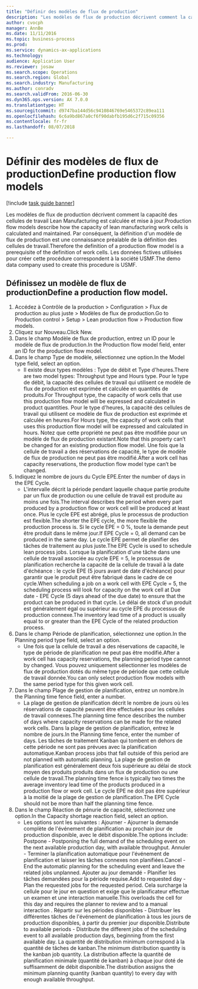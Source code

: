```yaml
--- 
title: "Définir des modèles de flux de production"
description: "Les modèles de flux de production décrivent comment la capacité des cellules de travail Lean Manufacturing est calculée et mise à jour."
author: cvocph
manager: AnnBe
ms.date: 11/11/2016
ms.topic: business-process
ms.prod: 
ms.service: dynamics-ax-applications
ms.technology: 
audience: Application User
ms.reviewer: josaw
ms.search.scope: Operations
ms.search.region: Global
ms.search.industry: Manufacturing
ms.author: conradv
ms.search.validFrom: 2016-06-30
ms.dyn365.ops.version: AX 7.0.0
ms.translationtype: HT
ms.sourcegitcommit: d9747ba144d56c9410846769e5465372c89ea111
ms.openlocfilehash: 6c6a9bd867a0cf6f90dabfb195d6c2f715c09356
ms.contentlocale: fr-fr
ms.lasthandoff: 08/07/2018

---
```

# <a name="define-production-flow-models"></a><span data-ttu-id="e3b6c-103">Définir des modèles de flux de production</span><span class="sxs-lookup"><span data-stu-id="e3b6c-103">Define production flow models</span></span>

[!include [task guide banner](../../includes/task-guide-banner.md)]

<span data-ttu-id="e3b6c-104">Les modèles de flux de production décrivent comment la capacité des cellules de travail Lean Manufacturing est calculée et mise à jour.</span><span class="sxs-lookup"><span data-stu-id="e3b6c-104">Production flow models describe how the capacity of lean manufacturing work cells is calculated and maintained.</span></span> <span data-ttu-id="e3b6c-105">Par conséquent, la définition d'un modèle de flux de production est une connaissance préalable de la définition des cellules de travail.</span><span class="sxs-lookup"><span data-stu-id="e3b6c-105">Therefore the definition of a production flow model is a prerequisite of the definition of work cells.</span></span> <span data-ttu-id="e3b6c-106">Les données fictives utilisées pour créer cette procédure correspondent à la société USMF.</span><span class="sxs-lookup"><span data-stu-id="e3b6c-106">The demo data company used to create this procedure is USMF.</span></span>


## <a name="define-a-production-flow-model"></a><span data-ttu-id="e3b6c-107">Définissez un modèle de flux de production</span><span class="sxs-lookup"><span data-stu-id="e3b6c-107">Define a production flow model.</span></span> 
1. <span data-ttu-id="e3b6c-108">Accédez à Contrôle de la production > Configuration > Flux de production au plus juste > Modèles de flux de production.</span><span class="sxs-lookup"><span data-stu-id="e3b6c-108">Go to Production control > Setup > Lean production flow > Production flow models.</span></span>
2. <span data-ttu-id="e3b6c-109">Cliquez sur Nouveau.</span><span class="sxs-lookup"><span data-stu-id="e3b6c-109">Click New.</span></span>
3. <span data-ttu-id="e3b6c-110">Dans le champ Modèle de flux de production, entrez un ID pour le modèle de flux de production.</span><span class="sxs-lookup"><span data-stu-id="e3b6c-110">In the Production flow model field, enter an ID for the production flow model.</span></span>
4. <span data-ttu-id="e3b6c-111">Dans le champ Type de modèle, sélectionnez une option.</span><span class="sxs-lookup"><span data-stu-id="e3b6c-111">In the Model type field, select an option.</span></span>
    * <span data-ttu-id="e3b6c-112">Il existe deux types modèles : Type de débit et Type d'heures.</span><span class="sxs-lookup"><span data-stu-id="e3b6c-112">There are two model types: Throughput type and Hours type.</span></span> <span data-ttu-id="e3b6c-113">Pour le type de débit, la capacité des cellules de travail qui utilisent ce modèle de flux de production est exprimée et calculée en quantités de produits.</span><span class="sxs-lookup"><span data-stu-id="e3b6c-113">For Throughput type, the capacity of work cells that use this production flow model will be expressed and calculated in product quantities.</span></span> <span data-ttu-id="e3b6c-114">Pour le type d'heures, la capacité des cellules de travail qui utilisent ce modèle de flux de production est exprimée et calculée en heures.</span><span class="sxs-lookup"><span data-stu-id="e3b6c-114">For Hours type, the capacity of work cells that uses this production flow model will be expressed and calculated in hours.</span></span> <span data-ttu-id="e3b6c-115">Notez que cette propriété ne peut pas être modifiée pour un modèle de flux de production existant.</span><span class="sxs-lookup"><span data-stu-id="e3b6c-115">Note that this property can’t be changed for an existing production flow model.</span></span> <span data-ttu-id="e3b6c-116">Une fois que la cellule de travail a des réservations de capacité, le type de modèle de flux de production ne peut pas être modifié.</span><span class="sxs-lookup"><span data-stu-id="e3b6c-116">After a work cell has capacity reservations, the production flow model type can’t be changed.</span></span>  
5. <span data-ttu-id="e3b6c-117">Indiquez le nombre de jours du Cycle EPE.</span><span class="sxs-lookup"><span data-stu-id="e3b6c-117">Enter the number of days in the EPE Cycle.</span></span>
    * <span data-ttu-id="e3b6c-118">L'intervalle décrit la période pendant laquelle chaque partie produite par un flux de production ou une cellule de travail est produite au moins une fois.</span><span class="sxs-lookup"><span data-stu-id="e3b6c-118">The interval describes the period when every part produced by a production flow or work cell will be produced at least once.</span></span> <span data-ttu-id="e3b6c-119">Plus le cycle EPE est abrégé, plus le processus de production est flexible.</span><span class="sxs-lookup"><span data-stu-id="e3b6c-119">The shorter the EPE cycle, the more flexible the production process is.</span></span> <span data-ttu-id="e3b6c-120">Si le cycle EPE = 0 %, toute la demande peut être produit dans le même jour.</span><span class="sxs-lookup"><span data-stu-id="e3b6c-120">If EPE Cycle = 0, all demand can be produced in the same day.</span></span> <span data-ttu-id="e3b6c-121">Le cycle EPE permet de planifier des tâches de traitement au plus juste.</span><span class="sxs-lookup"><span data-stu-id="e3b6c-121">The EPE Cycle is used to schedule lean process jobs.</span></span> <span data-ttu-id="e3b6c-122">Lorsque la planification d'une tâche dans une cellule de travail associée au cycle EPE = 5, le processus de planification recherche la capacité de la cellule de travail à la date d'échéance : le cycle EPE (5 jours avant de date d'échéance) pour garantir que le produit peut être fabriqué dans le cadre de ce cycle.</span><span class="sxs-lookup"><span data-stu-id="e3b6c-122">When scheduling a job on a work cell with EPE Cycle = 5, the scheduling process will look for capacity on the work cell at Due date - EPE Cycle (5 days ahead of the due date) to ensure that the product can be produced in that cycle.</span></span> <span data-ttu-id="e3b6c-123">Le délai de stock d'un produit est généralement égal ou supérieur au cycle EPE du processus de production connexe.</span><span class="sxs-lookup"><span data-stu-id="e3b6c-123">The inventory lead time of a product is usually equal to or greater than the EPE Cycle of the related production process.</span></span>  
6. <span data-ttu-id="e3b6c-124">Dans le champ Période de planification, sélectionnez une option.</span><span class="sxs-lookup"><span data-stu-id="e3b6c-124">In the Planning period type field, select an option.</span></span>
    * <span data-ttu-id="e3b6c-125">Une fois que la cellule de travail a des réservations de capacité, le type de période de planification ne peut pas être modifié.</span><span class="sxs-lookup"><span data-stu-id="e3b6c-125">After a work cell has capacity reservations, the planning period type cannot by changed.</span></span> <span data-ttu-id="e3b6c-126">Vous pouvez uniquement sélectionner les modèles de flux de production dotés du même type de période que cette cellule de travail donnée.</span><span class="sxs-lookup"><span data-stu-id="e3b6c-126">You can only select production flow models with the same period type for this given work cell.</span></span>  
7. <span data-ttu-id="e3b6c-127">Dans le champ Plage de gestion de planification, entrez un nombre.</span><span class="sxs-lookup"><span data-stu-id="e3b6c-127">In the Planning time fence field, enter a number.</span></span>
    * <span data-ttu-id="e3b6c-128">La plage de gestion de planification décrit le nombre de jours où les réservations de capacité peuvent être effectuées pour les cellules de travail connexes.</span><span class="sxs-lookup"><span data-stu-id="e3b6c-128">The planning time fence describes the number of days where capacity reservations can be made for the related work cells.</span></span> <span data-ttu-id="e3b6c-129">Dans la plage de gestion de planification, entrez le nombre de jours.</span><span class="sxs-lookup"><span data-stu-id="e3b6c-129">In the Planning time fence, enter the number of days.</span></span>   <span data-ttu-id="e3b6c-130">Les tâches de traitement Kanban qui tombent en dehors de cette période ne sont pas prévues avec la planification automatique.</span><span class="sxs-lookup"><span data-stu-id="e3b6c-130">Kanban process jobs that fall outside of this period are not planned with automatic planning.</span></span> <span data-ttu-id="e3b6c-131">La plage de gestion de planification est généralement deux fois supérieure au délai de stock moyen des produits produits dans un flux de production ou une cellule de travail.</span><span class="sxs-lookup"><span data-stu-id="e3b6c-131">The planning time fence is typically two times the average inventory lead time of the products produced in a production flow or work cell.</span></span> <span data-ttu-id="e3b6c-132">Le cycle EPE ne doit pas être supérieur à la moitié de la plage de gestion de planification.</span><span class="sxs-lookup"><span data-stu-id="e3b6c-132">The EPE Cycle should not be more than half the planning time fence.</span></span>     
8. <span data-ttu-id="e3b6c-133">Dans le champ Réaction de pénurie de capacité, sélectionnez une option.</span><span class="sxs-lookup"><span data-stu-id="e3b6c-133">In the Capacity shortage reaction field, select an option.</span></span>
    * <span data-ttu-id="e3b6c-134">Les options sont les suivantes : Ajourner - Ajourner la demande complète de l'événement de planification au prochain jour de production disponible, avec le débit disponible.</span><span class="sxs-lookup"><span data-stu-id="e3b6c-134">The options include:   Postpone - Postponing the full demand of the scheduling event on the next available production day, with available throughput.</span></span> <span data-ttu-id="e3b6c-135">Annuler - Terminer la planification automatique pour l'événement de planification et laisser les tâches connexes non planifiées.</span><span class="sxs-lookup"><span data-stu-id="e3b6c-135">Cancel - End the automatic planning for the scheduling event and leave the related jobs unplanned.</span></span>   <span data-ttu-id="e3b6c-136">Ajouter au jour demandé - Planifier les tâches demandées pour la période requise.</span><span class="sxs-lookup"><span data-stu-id="e3b6c-136">Add to requested day - Plan the requested jobs for the requested period.</span></span> <span data-ttu-id="e3b6c-137">Cela surcharge la cellule pour le jour en question et exige que le planificateur effectue un examen et une interaction manuelle.</span><span class="sxs-lookup"><span data-stu-id="e3b6c-137">This overloads the cell for this day and requires the planner to review and to a manual interaction .</span></span>   <span data-ttu-id="e3b6c-138">Répartir sur les périodes disponibles - Distribuer les différentes tâches de l'événement de planification à tous les jours de production disponibles, à partir du premier jour disponible.</span><span class="sxs-lookup"><span data-stu-id="e3b6c-138">Distribute to available periods - Distribute the different jobs of the scheduling event to all available production days, beginning from the first available day.</span></span> <span data-ttu-id="e3b6c-139">La quantité de distribution minimum correspond à la quantité de tâches de kanban.</span><span class="sxs-lookup"><span data-stu-id="e3b6c-139">The minimum distribution quantity is the kanban job quantity.</span></span> <span data-ttu-id="e3b6c-140">La distribution affecte la quantité de planification minimale (quantité de kanban) à chaque jour doté de suffisamment de débit disponible.</span><span class="sxs-lookup"><span data-stu-id="e3b6c-140">The distribution assigns the minimum planning quantity (kanban quantity) to every day with enough available throughput.</span></span>  


